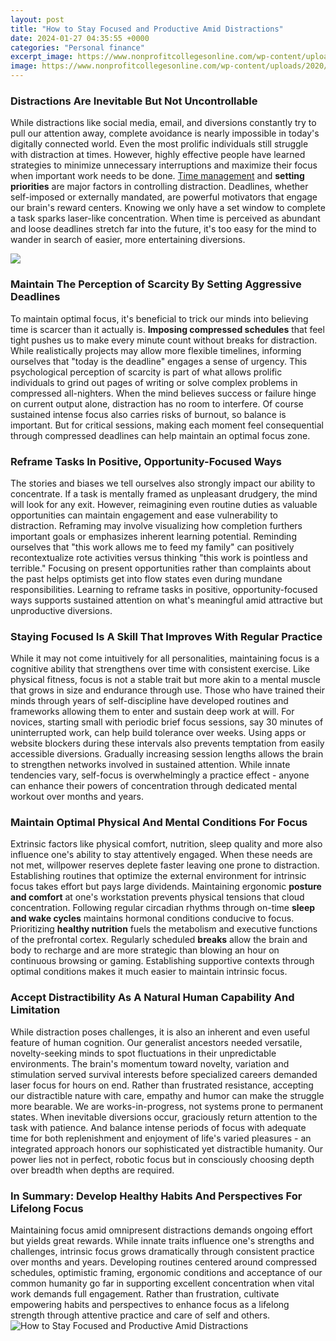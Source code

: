 ```yaml
---
layout: post
title: "How to Stay Focused and Productive Amid Distractions"
date: 2024-01-27 04:35:55 +0000
categories: "Personal finance"
excerpt_image: https://www.nonprofitcollegesonline.com/wp-content/uploads/2020/08/HowToFocus.png
image: https://www.nonprofitcollegesonline.com/wp-content/uploads/2020/08/HowToFocus.png
---
```


### Distractions Are Inevitable But Not Uncontrollable 
While distractions like social media, email, and diversions constantly try to pull our attention away, complete avoidance is nearly impossible in today's digitally connected world. Even the most prolific individuals still struggle with distraction at times. However, highly effective people have learned strategies to minimize unnecessary interruptions and maximize their focus when important work needs to be done. 
[Time management](https://fistore.mysenprints.com/collection/algarin) and **setting priorities** are major factors in controlling distraction. Deadlines, whether self-imposed or externally mandated, are powerful motivators that engage our brain's reward centers. Knowing we only have a set window to complete a task sparks laser-like concentration. When time is perceived as abundant and loose deadlines stretch far into the future, it's too easy for the mind to wander in search of easier, more entertaining diversions.

![](https://cdn.lifehack.org/wp-content/uploads/2013/09/how-to-focus.png)
### Maintain The Perception of Scarcity By Setting Aggressive Deadlines
To maintain optimal focus, it's beneficial to trick our minds into believing time is scarcer than it actually is. **Imposing compressed schedules** that feel tight pushes us to make every minute count without breaks for distraction. While realistically projects may allow more flexible timelines, informing ourselves that "today is the deadline" engages a sense of urgency. 
This psychological perception of scarcity is part of what allows prolific individuals to grind out pages of writing or solve complex problems in compressed all-nighters. When the mind believes success or failure hinge on current output alone, distraction has no room to interfere. Of course sustained intense focus also carries risks of burnout, so balance is important. But for critical sessions, making each moment feel consequential through compressed deadlines can help maintain an optimal focus zone.
### Reframe Tasks In Positive, Opportunity-Focused Ways
The stories and biases we tell ourselves also strongly impact our ability to concentrate. If a task is mentally framed as unpleasant drudgery, the mind will look for any exit. However, reimagining even routine duties as valuable opportunities can maintain engagement and ease vulnerability to distraction.
Reframing may involve visualizing how completion furthers important goals or emphasizes inherent learning potential. Reminding ourselves that "this work allows me to feed my family" can positively recontextualize rote activities versus thinking "this work is pointless and terrible." Focusing on present opportunities rather than complaints about the past helps optimists get into flow states even during mundane responsibilities. Learning to reframe tasks in positive, opportunity-focused ways supports sustained attention on what's meaningful amid attractive but unproductive diversions.
### Staying Focused Is A Skill That Improves With Regular Practice
While it may not come intuitively for all personalities, maintaining focus is a cognitive ability that strengthens over time with consistent exercise. Like physical fitness, focus is not a stable trait but more akin to a mental muscle that grows in size and endurance through use. Those who have trained their minds through years of self-discipline have developed routines and frameworks allowing them to enter and sustain deep work at will.
For novices, starting small with periodic brief focus sessions, say 30 minutes of uninterrupted work, can help build tolerance over weeks. Using apps or website blockers during these intervals also prevents temptation from easily accessible diversions. Gradually increasing session lengths allows the brain to strengthen networks involved in sustained attention. While innate tendencies vary, self-focus is overwhelmingly a practice effect - anyone can enhance their powers of concentration through dedicated mental workout over months and years.
### Maintain Optimal Physical And Mental Conditions For Focus 
Extrinsic factors like physical comfort, nutrition, sleep quality and more also influence one's ability to stay attentively engaged. When these needs are not met, willpower reserves deplete faster leaving one prone to distraction. Establishing routines that optimize the external environment for intrinsic focus takes effort but pays large dividends.
Maintaining ergonomic **posture and comfort** at one's workstation prevents physical tensions that cloud concentration. Following regular circadian rhythms through on-time **sleep and wake cycles** maintains hormonal conditions conducive to focus. Prioritizing **healthy nutrition** fuels the metabolism and executive functions of the prefrontal cortex. Regularly scheduled **breaks** allow the brain and body to recharge and are more strategic than blowing an hour on continuous browsing or gaming. Establishing supportive contexts through optimal conditions makes it much easier to maintain intrinsic focus.
### Accept Distractibility As A Natural Human Capability And Limitation
While distraction poses challenges, it is also an inherent and even useful feature of human cognition. Our generalist ancestors needed versatile, novelty-seeking minds to spot fluctuations in their unpredictable environments. The brain's momentum toward novelty, variation and stimulation served survival interests before specialized careers demanded laser focus for hours on end. 
Rather than frustrated resistance, accepting our distractible nature with care, empathy and humor can make the struggle more bearable. We are works-in-progress, not systems prone to permanent states. When inevitable diversions occur, graciously return attention to the task with patience. And balance intense periods of focus with adequate time for both replenishment and enjoyment of life's varied pleasures - an integrated approach honors our sophisticated yet distractible humanity. Our power lies not in perfect, robotic focus but in consciously choosing depth over breadth when depths are required.
### In Summary: Develop Healthy Habits And Perspectives For Lifelong Focus  
Maintaining focus amid omnipresent distractions demands ongoing effort but yields great rewards. While innate traits influence one's strengths and challenges, intrinsic focus grows dramatically through consistent practice over months and years. Developing routines centered around compressed schedules, optimistic framing, ergonomic conditions and acceptance of our common humanity go far in supporting excellent concentration when vital work demands full engagement. Rather than frustration, cultivate empowering habits and perspectives to enhance focus as a lifelong strength through attentive practice and care of self and others.
![How to Stay Focused and Productive Amid Distractions](https://www.nonprofitcollegesonline.com/wp-content/uploads/2020/08/HowToFocus.png)